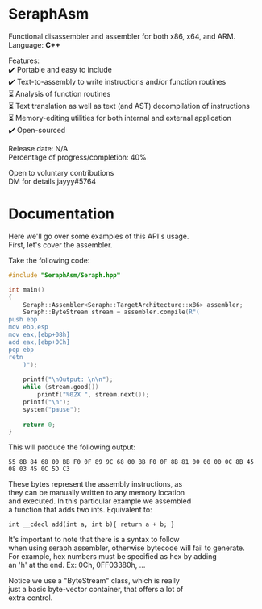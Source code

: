 # SeraphAsm

Functional disassembler and assembler for both x86, x64, and ARM.<br>
Language: <b>C++</b><br>

Features:<br>
✔️ Portable and easy to include<br>
✔️ Text-to-assembly to write instructions and/or function routines<br>
⏳ Analysis of function routines<br>
⏳ Text translation as well as text (and AST) decompilation of instructions<br>
⏳ Memory-editing utilities for both internal and external application<br>
✔️ Open-sourced<br>

Release date: N/A<br>
Percentage of progress/completion: 40%<br>

Open to voluntary contributions<br>
DM for details jayyy#5764<br>



# Documentation

Here we'll go over some examples of this API's usage.<br>
First, let's cover the assembler.<br>

Take the following code:<br>

```cpp
#include "SeraphAsm/Seraph.hpp"

int main()
{
	Seraph::Assembler<Seraph::TargetArchitecture::x86> assembler;
	Seraph::ByteStream stream = assembler.compile(R"(
push ebp
mov ebp,esp
mov eax,[ebp+08h]
add eax,[ebp+0Ch]
pop ebp
retn
	)");
	
	printf("\nOutput: \n\n");
	while (stream.good())
		printf("%02X ", stream.next());
	printf("\n");
	system("pause");
 	
	return 0;
}
```

This will produce the following output:<br>
```
55 8B 84 68 00 BB F0 0F 89 9C 68 00 BB F0 0F 8B 81 00 00 00 0C 8B 45 08 03 45 0C 5D C3
```

These bytes represent the assembly instructions, as <br>
they can be manually written to any memory location<br>
and executed. In this particular example we assembled<br>
a function that adds two ints. Equivalent to:<br>
```
int __cdecl add(int a, int b){ return a + b; }
```

It's important to note that there is a syntax to follow<br>
when using seraph assembler, otherwise bytecode will fail to generate.<br>
For example, hex numbers must be specified as hex by adding <br>
an 'h' at the end. Ex: 0Ch, 0FF03380h, ...<br>

Notice we use a "ByteStream" class, which is really<br>
just a basic byte-vector container, that offers a lot of<br>
extra control.<br>



